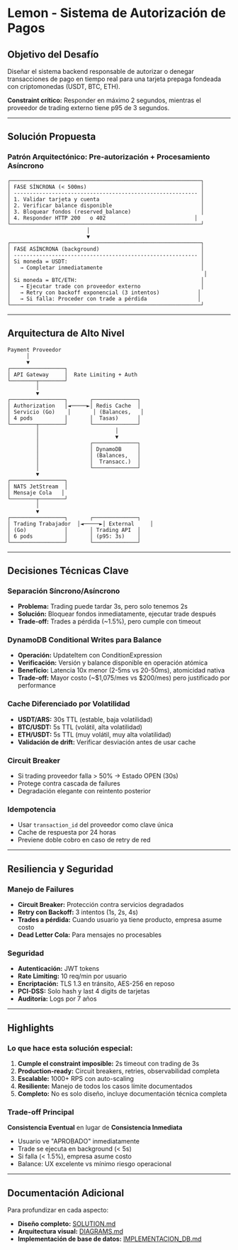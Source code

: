 # Lemon - Sistema de Autorización de Pagos

## Objetivo del Desafío

Diseñar el sistema backend responsable de autorizar o denegar transacciones de pago en tiempo real para una tarjeta prepaga fondeada con criptomonedas (USDT, BTC, ETH).

**Constraint crítico:** Responder en máximo 2 segundos, mientras el proveedor de trading externo tiene p95 de 3 segundos.

---

## Solución Propuesta

### Patrón Arquitectónico: **Pre-autorización + Procesamiento Asíncrono**

```
┌────────────────────────────────────────────────────────────┐
│ FASE SÍNCRONA (< 500ms)                                    │
│ ---------------------------------------------------------- │
│ 1. Validar tarjeta y cuenta                                │
│ 2. Verificar balance disponible                            │
│ 3. Bloquear fondos (reserved_balance)                      │
│ 4. Responder HTTP 200   o 402                            │
└────────────────────────────────────────────────────────────┘
                         │
                         ▼
┌────────────────────────────────────────────────────────────┐
│ FASE ASÍNCRONA (background)                                │
│ ---------------------------------------------------------- │
│ Si moneda = USDT:                                          │
│   → Completar inmediatamente                               │
│                                                             │
│ Si moneda = BTC/ETH:                                       │
│   → Ejecutar trade con proveedor externo                   │
│   → Retry con backoff exponencial (3 intentos)            │
│   → Si falla: Proceder con trade a pérdida                │
└────────────────────────────────────────────────────────────┘
```

---

## Arquitectura de Alto Nivel

```
Payment Proveedor
      │
      ▼
┌─────────────────┐
│ API Gateway     │  Rate Limiting + Auth
└────────┬────────┘
         │
         ▼
┌─────────────────┐       ┌──────────────┐
│ Authorization   │◄─────►│ Redis Cache  │
│ Servicio (Go)    │       │ (Balances,   │
│ 4 pods          │       │  Tasas)      │
└────────┬────────┘       └──────────────┘
         │                        │
         │                        ▼
         │                ┌──────────────┐
         │                │ DynamoDB     │
         │                │ (Balances,   │
         │                │  Transacc.)  │
         │                └──────────────┘
         ▼
┌─────────────────┐
│ NATS JetStream  │
│ Mensaje Cola   │
└────────┬────────┘
         │
         ▼
┌─────────────────┐       ┌──────────────┐
│ Trading Trabajador  │◄─────►│ External     │
│ (Go)            │       │ Trading API  │
│ 6 pods          │       │ (p95: 3s)    │
└─────────────────┘       └──────────────┘
```

---

## Decisiones Técnicas Clave

### Separación Síncrono/Asíncrono
- **Problema:** Trading puede tardar 3s, pero solo tenemos 2s
- **Solución:** Bloquear fondos inmediatamente, ejecutar trade después
- **Trade-off:** Trades a pérdida (~1.5%), pero cumple con timeout

### DynamoDB Conditional Writes para Balance
- **Operación:** UpdateItem con ConditionExpression
- **Verificación:** Versión y balance disponible en operación atómica
- **Beneficio:** Latencia 10x menor (2-5ms vs 20-50ms), atomicidad nativa
- **Trade-off:** Mayor costo (~$1,075/mes vs $200/mes) pero justificado por performance

### Cache Diferenciado por Volatilidad
- **USDT/ARS:** 30s TTL (estable, baja volatilidad)
- **BTC/USDT:** 5s TTL (volátil, alta volatilidad)
- **ETH/USDT:** 5s TTL (muy volátil, muy alta volatilidad)
- **Validación de drift:** Verificar desviación antes de usar cache

### Circuit Breaker
- Si trading proveedor falla > 50% → Estado OPEN (30s)
- Protege contra cascada de failures
- Degradación elegante con reintento posterior

### Idempotencia
- Usar `transaction_id` del proveedor como clave única
- Cache de respuesta por 24 horas
- Previene doble cobro en caso de retry de red

---

## Resiliencia y Seguridad

### Manejo de Failures
- **Circuit Breaker:** Protección contra servicios degradados
- **Retry con Backoff:** 3 intentos (1s, 2s, 4s)
- **Trades a pérdida:** Cuando usuario ya tiene producto, empresa asume costo
- **Dead Letter Cola:** Para mensajes no procesables

### Seguridad
- **Autenticación:** JWT tokens
- **Rate Limiting:** 10 req/min por usuario
- **Encriptación:** TLS 1.3 en tránsito, AES-256 en reposo
- **PCI-DSS:** Solo hash y last 4 digits de tarjetas
- **Auditoría:** Logs por 7 años

---

## Highlights

### Lo que hace esta solución especial:

1. **Cumple el constraint imposible:** 2s timeout con trading de 3s
2. **Production-ready:** Circuit breakers, retries, observabilidad completa
3. **Escalable:** 1000+ RPS con auto-scaling
4. **Resiliente:** Manejo de todos los casos límite documentados
5. **Completo:** No es solo diseño, incluye documentación técnica completa

### Trade-off Principal

**Consistencia Eventual** en lugar de **Consistencia Inmediata**
- Usuario ve "APROBADO" inmediatamente
- Trade se ejecuta en background (< 5s)
- Si falla (< 1.5%), empresa asume costo
- Balance: UX excelente vs mínimo riesgo operacional

---

## Documentación Adicional

Para profundizar en cada aspecto:

- **Diseño completo:** [SOLUTION.md](./SOLUTION.md)
- **Arquitectura visual:** [DIAGRAMS.md](./DIAGRAMS.md)
- **Implementación de base de datos:** [IMPLEMENTACION_DB.md](./IMPLEMENTACION_DB.md)